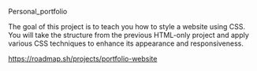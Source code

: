 Personal_portfolio

The goal of this project is to teach you how to style a website using CSS. You will take the structure from the previous HTML-only project and apply various CSS techniques to enhance its appearance and responsiveness.

https://roadmap.sh/projects/portfolio-website

